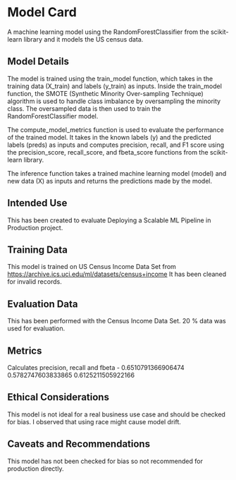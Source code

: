 # Model Card


A machine learning model using the RandomForestClassifier from the scikit-learn library and it models the US census data.


## Model Details
 The model is trained using the train_model function, which takes in the training data (X_train) and labels (y_train) as inputs. Inside the train_model function, the SMOTE (Synthetic Minority Over-sampling Technique) algorithm is used to handle class imbalance by oversampling the minority class. The oversampled data is then used to train the RandomForestClassifier model.

The compute_model_metrics function is used to evaluate the performance of the trained model. It takes in the known labels (y) and the predicted labels (preds) as inputs and computes precision, recall, and F1 score using the precision_score, recall_score, and fbeta_score functions from the scikit-learn library.

The inference function takes a trained machine learning model (model) and new data (X) as inputs and returns the predictions made by the model.

## Intended Use
This has been created to evaluate Deploying a Scalable ML Pipeline in Production project.

## Training Data

This model is trained on US Census Income Data Set from https://archive.ics.uci.edu/ml/datasets/census+income
It has been cleaned for invalid records.

## Evaluation Data
This has been performed with the Census Income Data Set. 20 %  data was used for evaluation.

## Metrics
Calculates precision, recall and fbeta - 0.6510791366906474 0.5782747603833865 0.6125211505922166


## Ethical Considerations
This model is not ideal for a real business use case and should be checked for bias. I observed that using race might cause model drift.

## Caveats and Recommendations
This model has not been checked for bias so not recommended for production directly.
